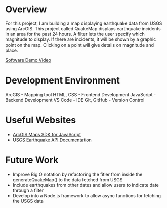 # Overview

For this project, I am building a map displaying earthquake data from USGS using ArcGIS. This project called QuakeMap displays earthquake incidents in an area for the past 24 hours. A filter lets the user specify which magnitude to display. If there are incidents, it will be shown by a graphic point on the map. Clicking on a point will give details on magnitude and place.

[Software Demo Video](https://youtu.be/6eg74PduIbo)

# Development Environment

ArcGIS - Mapping tool
HTML, CSS - Frontend Development
JavaScript - Backend Development
VS Code - IDE
Git, GitHub - Version Control

# Useful Websites

* [ArcGIS Maps SDK for JavaScript](https://developers.arcgis.com/javascript/latest/tutorials/display-a-map/)
* [USGS Earthquake API Documentation](https://earthquake.usgs.gov/fdsnws/event/1/)

# Future Work

* Improve Big O notation by refactoring the fitler from inside the generateQuakeMap() to the data fetched from USGS
* Include earthquakes from other dates and allow users to indicate date through a filter
* Develop into a Node.js framework to allow async functions for fetching the USGS data

